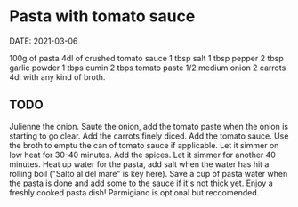 # Pasta with tomato sauce

DATE:  2021-03-06

100g of pasta
4dl of crushed tomato sauce
1 tbsp salt
1 tbsp pepper
2 tbsp garlic powder
1 tbps cumin
2 tbps tomato paste
1/2 medium onion
2 carrots
4dl with any kind of broth.

## TODO

Julienne the onion.
Saute the onion, add the tomato paste when the onion is starting to go clear.
Add the carrots finely diced. 
Add the tomato sauce.
Use the broth to emptu the can of tomato sauce if applicable. 
Let it simmer on low heat for 30-40 minutes.
Add the spices.
Let it simmer for another 40 minutes.
Heat up water for the pasta, add salt when the water has hit a rolling boil ("Salto al del mare" is key here).
Save a cup of pasta water when the pasta is done and add some to the sauce if it's not thick yet.
Enjoy a freshly cooked pasta dish! Parmigiano is optional but reccomended.
